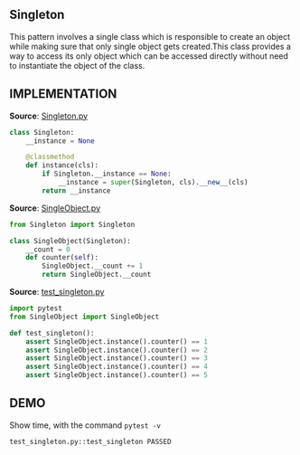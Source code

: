 ## Singleton

This pattern involves a  single  class which is responsible to create
an object while making sure that only single object gets created.This
class provides a way to access  its only object which can be accessed
directly without need to instantiate the object of the class.

## IMPLEMENTATION

**Source**: [Singleton.py](https://github.com/manwar/design-patterns-using-python/blob/master/01-singleton/Singleton.py)
```python
class Singleton:
    __instance = None

    @classmethod
    def instance(cls):
    	if Singleton.__instance == None:
            __instance = super(Singleton, cls).__new__(cls)
    	return __instance
```

**Source**: [SingleObject.py](https://github.com/manwar/design-patterns-using-python/blob/master/01-singleton/SingleObject.py)
```python
from Singleton import Singleton

class SingleObject(Singleton):
    __count = 0
    def counter(self):
    	SingleObject.__count += 1
    	return SingleObject.__count
```

**Source**: [test_singleton.py](https://github.com/manwar/design-patterns-using-python/blob/master/01-singleton/test_singleton.py)
```python
import pytest
from SingleObject import SingleObject

def test_singleton():
    assert SingleObject.instance().counter() == 1
    assert SingleObject.instance().counter() == 2
    assert SingleObject.instance().counter() == 3
    assert SingleObject.instance().counter() == 4
    assert SingleObject.instance().counter() == 5
```

## DEMO

Show time, with the command `pytest -v`

    test_singleton.py::test_singleton PASSED
